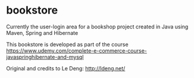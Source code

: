 # bookstore
Currently the user-login area for a bookshop project created in Java using Maven, Spring and Hibernate

This bookstore is developed as part of the course https://www.udemy.com/complete-e-commerce-course-javaspringhibernate-and-mysql

Original and credits to Le Deng:
http://ldeng.net/
